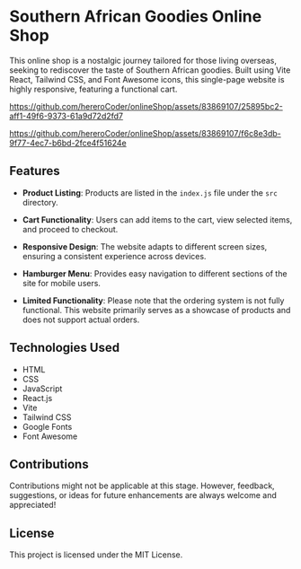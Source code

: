 # Southern African Goodies Online Shop

This online shop is a nostalgic journey tailored for those living overseas, seeking to rediscover the taste of Southern African goodies. Built using Vite React, Tailwind CSS, and Font Awesome icons, this single-page website is highly responsive, featuring a functional cart.

https://github.com/hereroCoder/onlineShop/assets/83869107/25895bc2-aff1-49f6-9373-61a9d72d2fd7

https://github.com/hereroCoder/onlineShop/assets/83869107/f6c8e3db-9f77-4ec7-b6bd-2fce4f51624e


## Features

- **Product Listing**: Products are listed in the `index.js` file under the `src` directory. 

- **Cart Functionality**: Users can add items to the cart, view selected items, and proceed to checkout.

- **Responsive Design**: The website adapts to different screen sizes, ensuring a consistent experience across devices.

- **Hamburger Menu**: Provides easy navigation to different sections of the site for mobile users.


- **Limited Functionality**: Please note that the ordering system is not fully functional. This website primarily serves as a showcase of products and does not support actual orders.

## Technologies Used

- HTML
- CSS
- JavaScript
- React.js
- Vite
- Tailwind CSS
- Google Fonts
- Font Awesome

## Contributions

Contributions might not be applicable at this stage. However, feedback, suggestions, or ideas for future enhancements are always welcome and appreciated!

## License

This project is licensed under the MIT License.
